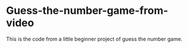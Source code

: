 # Guess-the-number-game-from-video
This is the code from a little beginner project of guess the number game. 
